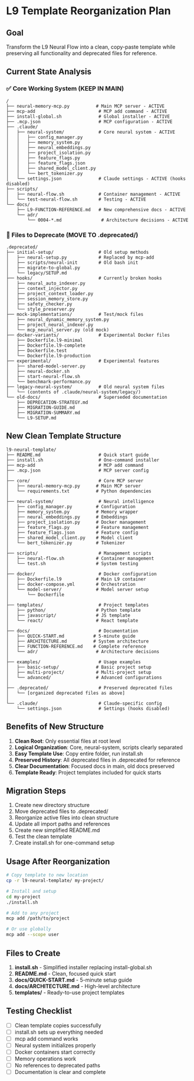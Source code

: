 # L9 Template Reorganization Plan

## Goal
Transform the L9 Neural Flow into a clean, copy-paste template while preserving all functionality and deprecated files for reference.

## Current State Analysis

### ✅ Core Working System (KEEP IN MAIN)
```
/
├── neural-memory-mcp.py          # Main MCP server - ACTIVE
├── mcp-add                        # MCP add command - ACTIVE
├── install-global.sh              # Global installer - ACTIVE
├── .mcp.json                      # MCP configuration - ACTIVE
├── .claude/
│   ├── neural-system/             # Core neural system - ACTIVE
│   │   ├── config_manager.py
│   │   ├── memory_system.py
│   │   ├── neural_embeddings.py
│   │   ├── project_isolation.py
│   │   ├── feature_flags.py
│   │   ├── feature_flags.json
│   │   ├── shared_model_client.py
│   │   └── bert_tokenizer.py
│   └── settings.json              # Claude settings - ACTIVE (hooks disabled)
├── scripts/
│   ├── neural-flow.sh             # Container management - ACTIVE
│   └── test-neural-flow.sh        # Testing - ACTIVE
└── docs/
    ├── L9-FUNCTION-REFERENCE.md   # New comprehensive docs - ACTIVE
    └── adr/
        └── 0004-*.md               # Architecture decisions - ACTIVE
```

### 🔄 Files to Deprecate (MOVE TO .deprecated/)
```
.deprecated/
├── initial-setup/                 # Old setup methods
│   ├── neural-setup.py            # Replaced by mcp-add
│   ├── scripts/neural-init        # Old bash init
│   ├── migrate-to-global.py
│   └── legacy/SETUP.md
├── hooks/                         # Currently broken hooks
│   ├── neural_auto_indexer.py
│   ├── context_injector.py
│   ├── project_context_loader.py
│   ├── session_memory_store.py
│   ├── safety_checker.py
│   └── style_preserver.py
├── mock-implementations/          # Test/mock files
│   ├── neural_dynamic_memory_system.py
│   ├── project_neural_indexer.py
│   └── mcp_neural_server.py (old mock)
├── docker-variants/               # Experimental Docker files
│   ├── Dockerfile.l9-minimal
│   ├── Dockerfile.l9-complete
│   ├── Dockerfile.test
│   └── Dockerfile.l9-production
├── experimental/                  # Experimental features
│   ├── shared-model-server.py
│   ├── neural-docker.sh
│   ├── start-neural-flow.sh
│   └── benchmark-performance.py
├── legacy-neural-system/          # Old neural system files
│   └── (contents of .claude/neural-system/legacy/)
└── old-docs/                      # Superseded documentation
    ├── DEPRECATION-STRATEGY.md
    ├── MIGRATION-GUIDE.md
    ├── MIGRATION-SUMMARY.md
    └── L9-SETUP.md
```

## New Clean Template Structure

```
l9-neural-template/
├── README.md                      # Quick start guide
├── install.sh                     # One-command installer
├── mcp-add                        # MCP add command
├── .mcp.json                      # MCP server config
│
├── core/                          # Core MCP server
│   ├── neural-memory-mcp.py      # Main MCP server
│   └── requirements.txt          # Python dependencies
│
├── neural-system/                 # Neural intelligence
│   ├── config_manager.py         # Configuration
│   ├── memory_system.py          # Memory wrapper
│   ├── neural_embeddings.py      # Embeddings
│   ├── project_isolation.py      # Docker management
│   ├── feature_flags.py          # Feature management
│   ├── feature_flags.json        # Feature config
│   ├── shared_model_client.py    # Model client
│   └── bert_tokenizer.py         # Tokenizer
│
├── scripts/                       # Management scripts
│   ├── neural-flow.sh            # Container management
│   └── test.sh                   # System testing
│
├── docker/                        # Docker configuration
│   ├── Dockerfile.l9             # Main L9 container
│   ├── docker-compose.yml        # Orchestration
│   └── model-server/             # Model server setup
│       └── Dockerfile
│
├── templates/                     # Project templates
│   ├── python/                   # Python template
│   ├── javascript/               # JS template
│   └── react/                    # React template
│
├── docs/                          # Documentation
│   ├── QUICK-START.md           # 5-minute guide
│   ├── ARCHITECTURE.md          # System architecture
│   ├── FUNCTION-REFERENCE.md    # Complete reference
│   └── adr/                      # Architecture decisions
│
├── examples/                      # Usage examples
│   ├── basic-setup/              # Basic project setup
│   ├── multi-project/            # Multi-project setup
│   └── advanced/                 # Advanced configurations
│
├── .deprecated/                   # Preserved deprecated files
│   └── [organized deprecated files as above]
│
└── .claude/                       # Claude-specific config
    └── settings.json              # Settings (hooks disabled)
```

## Benefits of New Structure

1. **Clean Root**: Only essential files at root level
2. **Logical Organization**: Core, neural-system, scripts clearly separated
3. **Easy Template Use**: Copy entire folder, run install.sh
4. **Preserved History**: All deprecated files in .deprecated for reference
5. **Clear Documentation**: Focused docs in main, old docs preserved
6. **Template Ready**: Project templates included for quick starts

## Migration Steps

1. Create new directory structure
2. Move deprecated files to .deprecated/
3. Reorganize active files into clean structure
4. Update all import paths and references
5. Create new simplified README.md
6. Test the clean template
7. Create install.sh for one-command setup

## Usage After Reorganization

```bash
# Copy template to new location
cp -r l9-neural-template/ my-project/

# Install and setup
cd my-project
./install.sh

# Add to any project
mcp add /path/to/project

# Or use globally
mcp add --scope user
```

## Files to Create

1. **install.sh** - Simplified installer replacing install-global.sh
2. **README.md** - Clean, focused quick start
3. **docs/QUICK-START.md** - 5-minute setup guide
4. **docs/ARCHITECTURE.md** - High-level architecture
5. **templates/** - Ready-to-use project templates

## Testing Checklist

- [ ] Clean template copies successfully
- [ ] install.sh sets up everything needed
- [ ] mcp add command works
- [ ] Neural system initializes properly
- [ ] Docker containers start correctly
- [ ] Memory operations work
- [ ] No references to deprecated paths
- [ ] Documentation is clear and complete